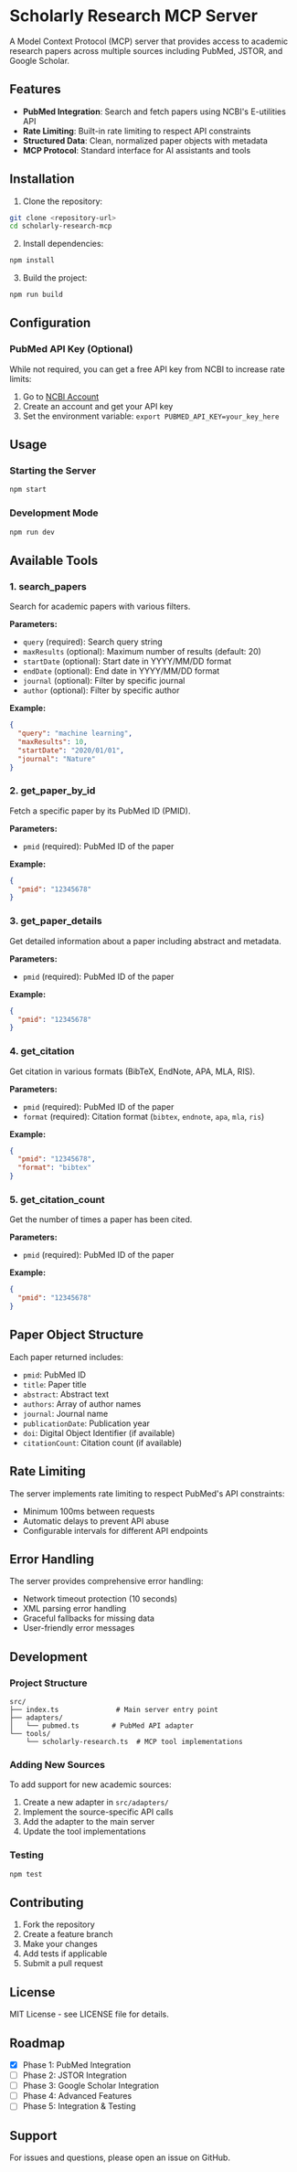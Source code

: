 # Scholarly Research MCP Server

A Model Context Protocol (MCP) server that provides access to academic research papers across multiple sources including PubMed, JSTOR, and Google Scholar.

## Features

- **PubMed Integration**: Search and fetch papers using NCBI's E-utilities API
- **Rate Limiting**: Built-in rate limiting to respect API constraints
- **Structured Data**: Clean, normalized paper objects with metadata
- **MCP Protocol**: Standard interface for AI assistants and tools

## Installation

1. Clone the repository:
```bash
git clone <repository-url>
cd scholarly-research-mcp
```

2. Install dependencies:
```bash
npm install
```

3. Build the project:
```bash
npm run build
```

## Configuration

### PubMed API Key (Optional)
While not required, you can get a free API key from NCBI to increase rate limits:
1. Go to [NCBI Account](https://www.ncbi.nlm.nih.gov/account/)
2. Create an account and get your API key
3. Set the environment variable: `export PUBMED_API_KEY=your_key_here`

## Usage

### Starting the Server
```bash
npm start
```

### Development Mode
```bash
npm run dev
```

## Available Tools

### 1. search_papers
Search for academic papers with various filters.

**Parameters:**
- `query` (required): Search query string
- `maxResults` (optional): Maximum number of results (default: 20)
- `startDate` (optional): Start date in YYYY/MM/DD format
- `endDate` (optional): End date in YYYY/MM/DD format
- `journal` (optional): Filter by specific journal
- `author` (optional): Filter by specific author

**Example:**
```json
{
  "query": "machine learning",
  "maxResults": 10,
  "startDate": "2020/01/01",
  "journal": "Nature"
}
```

### 2. get_paper_by_id
Fetch a specific paper by its PubMed ID (PMID).

**Parameters:**
- `pmid` (required): PubMed ID of the paper

**Example:**
```json
{
  "pmid": "12345678"
}
```

### 3. get_paper_details
Get detailed information about a paper including abstract and metadata.

**Parameters:**
- `pmid` (required): PubMed ID of the paper

**Example:**
```json
{
  "pmid": "12345678"
}
```

### 4. get_citation
Get citation in various formats (BibTeX, EndNote, APA, MLA, RIS).

**Parameters:**
- `pmid` (required): PubMed ID of the paper
- `format` (required): Citation format (`bibtex`, `endnote`, `apa`, `mla`, `ris`)

**Example:**
```json
{
  "pmid": "12345678",
  "format": "bibtex"
}
```

### 5. get_citation_count
Get the number of times a paper has been cited.

**Parameters:**
- `pmid` (required): PubMed ID of the paper

**Example:**
```json
{
  "pmid": "12345678"
}
```

## Paper Object Structure

Each paper returned includes:
- `pmid`: PubMed ID
- `title`: Paper title
- `abstract`: Abstract text
- `authors`: Array of author names
- `journal`: Journal name
- `publicationDate`: Publication year
- `doi`: Digital Object Identifier (if available)
- `citationCount`: Citation count (if available)

## Rate Limiting

The server implements rate limiting to respect PubMed's API constraints:
- Minimum 100ms between requests
- Automatic delays to prevent API abuse
- Configurable intervals for different API endpoints

## Error Handling

The server provides comprehensive error handling:
- Network timeout protection (10 seconds)
- XML parsing error handling
- Graceful fallbacks for missing data
- User-friendly error messages

## Development

### Project Structure
```
src/
├── index.ts              # Main server entry point
├── adapters/
│   └── pubmed.ts        # PubMed API adapter
└── tools/
    └── scholarly-research.ts  # MCP tool implementations
```

### Adding New Sources
To add support for new academic sources:

1. Create a new adapter in `src/adapters/`
2. Implement the source-specific API calls
3. Add the adapter to the main server
4. Update the tool implementations

### Testing
```bash
npm test
```

## Contributing

1. Fork the repository
2. Create a feature branch
3. Make your changes
4. Add tests if applicable
5. Submit a pull request

## License

MIT License - see LICENSE file for details.

## Roadmap

- [x] Phase 1: PubMed Integration
- [ ] Phase 2: JSTOR Integration
- [ ] Phase 3: Google Scholar Integration
- [ ] Phase 4: Advanced Features
- [ ] Phase 5: Integration & Testing

## Support

For issues and questions, please open an issue on GitHub.
